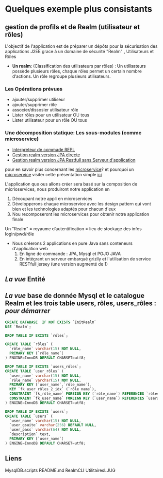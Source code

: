 # Quelques exemple plus consistants

## gestion de profils et de Realm (utilisateur et rôles)

L'objectif de l'application est de préparer un dépôts pour la sécurisation des applications J2EE grace à un domaine de sécurité "Realm" , Utilisateurs et Rôles 

* **Un realm**: (Classification des utilisateurs par rôles) : Un utilisateurs possède plusieurs rôles, chaque rôles permet un certain nombre d'actions. Un rôle regroupe plusieurs utilisateurs.

### Les Opérations prévues

* ajouter/supprimer utiliseur
* ajouter/supprimer rôle
* associer/dissosier utilisateur rôle
* Lister rôles pour un utilisateur OU tous
* Lister utilisateur pour un rôle OU tous

### Une décomposition statique: Les sous-modules (comme microservice)

* [Interpreteur de commade REPL](URCommandes.md)
* [Gestion realm version JPA directe](RealmCLI/)
* [Gestion realm version JPA Restfull sans Serveur d'application](RealmAuto.md)

pour en savoir plus concernant les [microservice](/MicroService)? et pourquoi un  [microservice](/MicroService) visiter cette présentation simple [ici](/MicroService)

L'application que ous allons créer sera basé sur la composition de micrioservices, nous produiront notre application en 

1. Découpant notre appli en microservices
2. Développerons chaque microservice avec les design pattern qui vont bien et les technologies adaptés pour chacun d'eux
3. Nou recomposeront les microservices pour obtenir notre application finale 


Un "Realm" = royaume d’autentification = lieu de stockage des infos login/pwd/rôle

* Nous créerons 2 applications en pure Java sans conteneurs d'application web
  1. En ligne de commande : JPA, Mysql et POJO JAVA
  2. En intégrant un serveur embarqué grizlly et l'utilisation de service RESTfull jersey (une version augmenté de 1)

## _La vue_ Entité
## _La vue_ base de donnée Mysql et le catalogue Realm et les trois table users, rôles, users_rôles : _pour démarrer_

```SQL
CREATE DATABASE  IF NOT EXISTS `InitRealm` 
USE `Realm`;

DROP TABLE IF EXISTS `rôles`;

CREATE TABLE `rôles` (
  `rôle_name` varchar(15) NOT NULL,
  PRIMARY KEY (`rôle_name`)
) ENGINE=InnoDB DEFAULT CHARSET=utf8;

DROP TABLE IF EXISTS `users_rôles`;
CREATE TABLE `user_rôles` (
  `user_name` varchar(15) NOT NULL,
  `rôle_name` varchar(15) NOT NULL,
  PRIMARY KEY (`user_name`,`rôle_name`),
  KEY `fk_user_rôles_2_idx` (`rôle_name`),
  CONSTRAINT `fk_rôle_name` FOREIGN KEY (`rôle_name`) REFERENCES `rôles` (`rôle_name`) ON DELETE NO ACTION ON UPDATE NO ACTION,
  CONSTRAINT `fk_user_name` FOREIGN KEY (`user_name`) REFERENCES `users` (`user_name`) ON DELETE NO ACTION ON UPDATE NO ACTION
) ENGINE=InnoDB DEFAULT CHARSET=utf8;

DROP TABLE IF EXISTS `users`;
CREATE TABLE `users` (
  `user_name` varchar(15) NOT NULL,
  `user_gsuite` varchar(256) DEFAULT NULL,
  `user_pass` varchar(64) NOT NULL,
  `description` text,
  PRIMARY KEY (`user_name`)
) ENGINE=InnoDB DEFAULT CHARSET=utf8;
```



## Liens 
MysqlDB.scripts
README.md
RealmCLI
UtilitairesLJUG